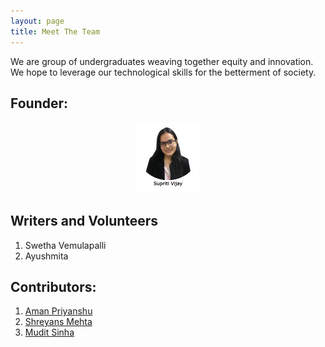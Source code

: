 ```yaml
---
layout: page
title: Meet The Team
---
```


We are group of undergraduates weaving together equity and innovation. We hope to leverage our technological skills for the betterment of society.

## Founder:

<p align="center">
  <a href="https://supritivijay.github.io/"><img alt="Supriti" src="/assets/img/team/SupritiVijay.png" width="20%"></a>
</p>

## Writers and Volunteers

1. Swetha Vemulapalli
2. Ayushmita

## Contributors:

1. [Aman Priyanshu](https://amanpriyanshu.github.io/)
2. [Shreyans Mehta](https://www.linkedin.com/in/shreyans-mehta-01/)
3. [Mudit Sinha](https://www.linkedin.com/in/muditsinha01/)

